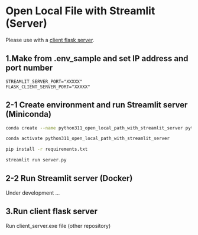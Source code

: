 # Open Local File with Streamlit (Server)
Please use with a [client flask server](https://github.com/ikeshun15/open_local_path_with_streamlit_client).

## 1.Make from .env_sample and set IP address and port number
```dotenv
STREAMLIT_SERVER_PORT="XXXXX"
FLASK_CLIENT_SERVER_PORT="XXXXX"
```

## 2-1 Create environment and run Streamlit server (Miniconda)
```bash
conda create --name python311_open_local_path_with_streamlit_server python=3.11
```

```bash
conda activate python311_open_local_path_with_streamlit_server
```

```bash
pip install -r requirements.txt
```

```bash
streamlit run server.py
```

## 2-2 Run Streamlit server (Docker)
Under development ...

## 3.Run client flask server
Run client_server.exe file (other repository)
